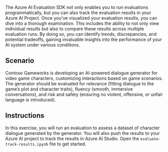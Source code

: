 The Azure AI Evaluation SDK not only enables you to run evaluations programmatically, but you can also track the evaluation results in your Azure AI Project. Once you've visualized your evaluation results, you can dive into a thorough examination. This includes the ability to not only view individual results but also to compare these results across multiple evaluation runs. By doing so, you can identify trends,  discrepancies, and potential tradeoffs, gaining invaluable insights into the performance of your AI system under various conditions.

## Scenario

Contoso Gameworks is developing an AI-powered dialogue generator for video game characters, customizing interactions based on game scenarios. The generator should be evaluated for relevance (fitting dialogue to the game’s plot and character traits), fluency (smooth, immersive conversations), and risk and safety (ensuring no violent, offensive, or unfair language is introduced).

## Instructions

In this exercise, you will run an evaluation to assess a dataset of character dialogue generated by the generator. You will also push the results to your Azure AI project to track the results in Azure AI Studio. Open the `evaluate-track-results.ipynb` file to get started.